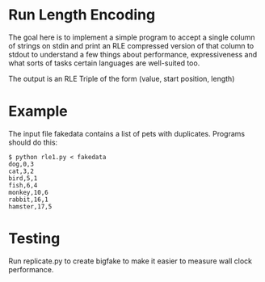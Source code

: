 Run Length Encoding
==================

The goal here is to implement a simple program to accept a single column of strings
on stdin and print an RLE compressed version of that column to stdout to understand
a few things about performance, expressiveness and what sorts of tasks certain languages
are well-suited too.

The output is an RLE Triple of the form (value, start position, length)

Example
=======

The input file fakedata contains a list of pets with duplicates.
Programs should do this:

    $ python rle1.py < fakedata 
    dog,0,3
    cat,3,2
    bird,5,1
    fish,6,4
    monkey,10,6
    rabbit,16,1
    hamster,17,5

Testing
=======

Run replicate.py to create bigfake to make it easier to measure wall clock performance.
